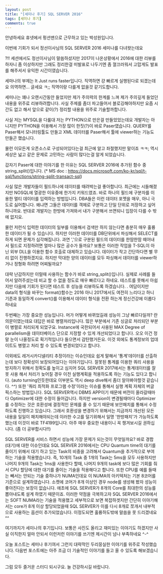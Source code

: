 ```yaml
---
layout: post
title: "[세미나 후기] SQL SERVER 2016"
tags: [세미나 후기]
comments: true
---
```


안녕하세요
휴넷에서 펑션맨으로 근무하고 있는 박성원입니다.

이번에 기회가 되서 정선이사님의 SQL SERVER 2016 세미나를 다녀왓는데요

?!! 세션에서도 정선이사님이 말씀하셨지만 2017이 나온상황에서 2016에 대한 리뷰를 하자니 좀 이상하지만 그래도 정리한걸 미발표로 나두기엔 좀 껄끄러워서 고맙게도 발표를 해주셔서 유익한 시간이였습니다.

세마나의 부제는 It Just runs faster입니다.
직역하면 걍 빠르게 실행된다로 되겠는데요 의역하면... 글세요 ㅋ;; 직역이랑 다를게 없을것 같기도합니다.

세미나는 꽤나 오랜시간동안 들었지만 제가 주의력의 한계를 느껴 제가 주의깊게 들었던 내용을 위주료 리뷰하려합니다.
사실 주제를 좀더 파고들어서 블로깅해야하지만 요즘 시간도 없고 해서 앞으로 같이(?) 정리할 내용을 위주로 기술할까합니다.

  사실 저는 MYSQL을 다룰대 저는 PYTHON으로 만은걸 만들었었는데요 개발자는 아니지만 PYTHON을 이용해서 가장 많이 한짓(?)이 바로 Paser였습니다. QUERY를 Paser해서 모니터링툴도 만들고 XML 데이터를 Paser해서 툴에 viewer하는 기능도 만들곤 했습니다.

물런 이모든게 오픈소스로 구성되어있다는걸 최근에 알고 좌절했지만 말이죠 ㅋㅋ;
역시 세상은 넓고 같은 문제로 고민하는 사람이 많다는걸 알게 되었습니다.

갑자기 Paser에 대한 이야기를 한 이유는 SQL SERVER 2016에 추가된 함수 중 string_split()입니다.
(* MS doc : https://docs.microsoft.com/ko-kr/sql/t-sql/functions/string-split-transact-sql)

사실 많은 개발자들이 필드하나에 데이터를 때려박는걸 좋아합니다. 최근에는 시들해졌지만 NOSQL에 열광한 이유중에 한가지 키워드였죠. 바로 하나의 필드에 구분자를 이용한 멀티 데이터를 입력하는 방법입니다. DBA들은 이런 데이터 포멧을 매우, 아니 극도로 싫어합니다. 왜냐면 그들은 데이터를 객체로 구분하고 단일 단위로 저장하고 싶어하니까요. 반대로 개발자는 한방에 가져와서 내가 구분해서 쓰면되니 입장이 다를 수 밖에 없지요.

물런 저런식 입력한 데이터의 일부를 이용해서 검색만 하지 않는다면 충분히 매우 훌륭한 데이터가 될 수 있습니다. 하지만 이러한 데이터를 DB단위에서 파싱해서 SELECT를 하게 되면 문제가 심각해집니다. 과연 ','으로 구분된 필드의 데이터를 한땀한땀 떼어내서 필드로 지정하려면 얼마나 많은 공수가 들까요? 보통은 이러한 작업을 T-SQL이 아닌 외부 DLL을 이용한 함수 호출로 대체하고 있습니다. 데이터가 작고 간단하다면 별 무리 없이 진행하겠지요. 하지만 막대한 양의 데이터를 모두 파싱해서 데이터를 viewer하거나 정형화 하려면 어찌될까요?

대략 난감하지만 이럴때 사용하는 함수가 바로 string_split()입니다. 실제로 사례를 들어서 알려주셨는데 비교 할 수 없을 정도로 매우 빠르다고 하네요. 테스트를 못해서 아쉽지만 다음에 기회가 된다면 테스트 후 성능을 리뷰하도록 하겠습니다. . 여담이지만 data의 형식을 바꾸는 format()함수는 2016 아니 2017에서도 여전히 느리다고 하니 기존과 동일하게 convert()를 이용해서 데이터 형식을 전환 하는게 정신건강에 이롭다 하네요

  두번째는 가장 중요한 성능입니다. 머가 어떻게 바뀌었길래 성능이 그냥 빠르다일까? 란 의문이였는데요 대답은 바로 병렬처리입니다. 많은 부분에서 기존 싱글로 처리되던 부분이 병렬로 처리되게 되었구요. Instance에 국한되어서 사용된 MAX Degree of parallelism을 데이터베이스 단으로 지정할 수 있게 개선되었다고 합니다. 오오 이건 정말 눈이 나올정도로 획기적입니다 들으면서 감탄했거든요. 이것 외에도 통계정보의 업데이트도 병렬고 처리 할 수 있도록 변경되었다고 합니다.  

이외에도 레거시카디넬리티 추정이라는 이슈인데요 쉽게 말해서 '통계'데이터를 산출하는데 보다 정확성이 보장되어있다는 이야기입니다. 잘못된 통계를 이용한 쿼리 사용을 방지하기 위해서 정확도를 높이고 심지어 SQL SERVER 2017에서는 통계데이터를 잘못 사용 해서 처리가 늦어질 경우 이전 실행계획을 적용하도록 하는 기능도 있다고 합니다. (auto turning인듯한데요 이부분도 역시 deep dive해서 좀더 알아봐야할것 같습니다. ^^) 또한 '쿼리 최적화 프로그램 수정'이라는 이슈를 통해서 실행 계획 자체의 버글 픽스하는 방법입니다. SQL SERVER역시 DBMS APP이기 때문에 버전이 올라갈때마다 Optimizer에 대한 수정이 들어갑니다. 하지만 version이 변경될때마다 Optimizer를 수정하는 것은 호환성에 결정적인 문제를 줄 수 있기 때문에 보안패치를 통해서 수정하도록 진행하고 있습니다. 그래서 호환성을 변경하기 위해서는 지금까지 개선된 모든 내용을 일일이 패치해야되는데 이러한 수고를 덜기위해서 일명 '한방패치'가 가능하도록 했는데 이것이 바로 TF4199입니다. 아주 매우 중요한 내용이니 꼭 챙겨보시길 권하십니다. (좀 더 공부합시다!!)

 SQL SERVER를 서비스 하면서 성능에 가장 문제가 되는것이 무엇일까요? 바로 경합(대기)에 대한 이슈인데요 SQL SERVER 2016에서는 CPU Quantum time의 대기를 줄이기 위해서 대기 하고 있는 Task의 비중을 고려해서 Quantum을 추가적으로 부여하는 기술을 적용했습니다. 즉, 10개의 Task 중 1개의 Task는 5ms을 모두 사용하지만 나머지 9개의 Task는 1ms을 사용한다 할때, 나머지 9개의 task에 보다 많은 기회를 줘서 CPU 할당에 대한 대기를 줄이는 기술을 적용해다고 합니다. 또한 CPU를 예를 들때는 빼서는 안되는 기술 중하나가 NUMA인데요 이 NUMA의 아키텍처는 기본 8코어를 기준으로 설계하였습니다. 소켓에 코어가 8개 이상인 경우 node를 생성해 봤자 성능이 좋아진다는 보장이 없습니다. 애초에 SQL SERVER가 8개의 Core를 최대한의 성능를 뽑아내도록 설계 하였기 때문이죠. 이러한 약점을 극복하고자 SQL SERVER 2016에서는 SOFT NUMA라는 기술을 적용했고 세부적으로 보면 복잡하겟지만 간단히 이야기해서는 core가 8개 이상 할당되었을때 SQL SERVER가 이를 다시 8개로 쪼개서 내부적으로 사용하는 옵션이 추가되었습니다. 이정도되면 훌륭하도밖에 말씀을 못 드리겠네요 ^^

 여기까지가 세미나의 후기입니다.
 보통은 사진도 올리고 재미있는 이야기도 하겠지만 사실 이직한지 얼마 안되서 이런저런 이야기를 쓰기엔 제시간이 넘나 부족하네요 ^-^

 오늘 포스트는 세미나 후기여서 그런지 대략적인 두리뭉실한 이야기를 위주로 작성했습니다. 다음번 포스트에는 아주 조금 더 기술적인 이야기를 들고 올 수 있도록 해보겠습니다.

 그럼 모두 즐거운 스터디 되시구요.
 늘 건강하시길 바랍니다.

